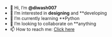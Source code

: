 - 👋 Hi, I’m **@diwash007**
- 👀 I’m interested in **designing** and **developing
- 🌱 I’m currently learning **Python
- 💞️ I’m looking to collaborate on **anything
- 📫 How to reach me: [Click here](mailto:diwashdahal75@gmail.com)

<!---
diwash007/diwash007 is a ✨ special ✨ repository because its `README.md` (this file) appears on your GitHub profile.
You can click the Preview link to take a look at your changes.
--->
